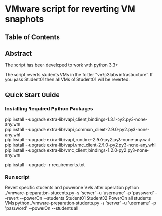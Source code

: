 # VMware script for reverting VM snaphots

## Table of Contents

## Abstract
The script has been developed to work with python 3.3+

The script reverts students VMs in the folder "vm\c3labs infrastructure". 
If you pass Student01 then all VMs of Student01 will be reverted.

## Quick Start Guide

### Installing Required Python Packages
pip install --upgrade extra-lib/vapi_client_bindings-1.3.1-py2.py3-none-any.whl \
pip install --upgrade extra-lib/vapi_common_client-2.9.0-py2.py3-none-any.whl \
pip install --upgrade extra-lib/vapi_runtime-2.9.0-py2.py3-none-any.whl \
pip install --upgrade extra-lib/vapi_vmc_client-2.9.0-py2.py3-none-any.whl \
pip install --upgrade extra-lib/vmc_client_bindings-1.2.0-py2.py3-none-any.whl 

pip install --upgrade -r requirements.txt


### Run script
Revert specific students and powerone VMs after operation
python ./vmware-preparation-students.py -s 'server' -u 'username' -p 'password' --revert --powerOn --students Student01 Student02
PowerOn all students VMs
python ./vmware-preparation-students.py -s 'server' -u 'username' -p 'password' --powerOn --students all
 
